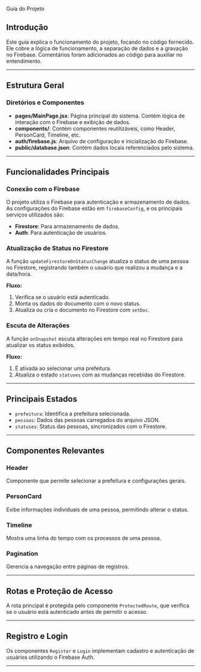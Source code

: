 
Guia do Projeto

## Introdução
Este guia explica o funcionamento do projeto, focando no código fornecido. Ele cobre a lógica de funcionamento, a separação de dados e a gravação no Firebase. Comentários foram adicionados ao código para auxiliar no entendimento.

---

## Estrutura Geral

### Diretórios e Componentes
- **pages/MainPage.jsx**: Página principal do sistema. Contém lógica de interação com o Firebase e exibição de dados.
- **components/**: Contém componentes reutilizáveis, como Header, PersonCard, Timeline, etc.
- **auth/firebase.js**: Arquivo de configuração e inicialização do Firebase.
- **public/database.json**: Contém dados locais referenciados pelo sistema.

---

## Funcionalidades Principais

### Conexão com o Firebase
O projeto utiliza o Firebase para autenticação e armazenamento de dados. As configurações do Firebase estão em `firebaseConfig`, e os principais serviços utilizados são:
- **Firestore**: Para armazenamento de dados.
- **Auth**: Para autenticação de usuários.

### Atualização de Status no Firestore
A função `updateFirestoreOnStatusChange` atualiza o status de uma pessoa no Firestore, registrando também o usuário que realizou a mudança e a data/hora.

**Fluxo:**
1. Verifica se o usuário está autenticado.
2. Monta os dados do documento com o novo status.
3. Atualiza ou cria o documento no Firestore com `setDoc`.

### Escuta de Alterações
A função `onSnapshot` escuta alterações em tempo real no Firestore para atualizar os status exibidos.

**Fluxo:**
1. É ativada ao selecionar uma prefeitura.
2. Atualiza o estado `statuses` com as mudanças recebidas do Firestore.

---

## Principais Estados
- `prefeitura`: Identifica a prefeitura selecionada.
- `pessoas`: Dados das pessoas carregados do arquivo JSON.
- `statuses`: Status das pessoas, sincronizados com o Firestore.

---

## Componentes Relevantes

### Header
Componente que permite selecionar a prefeitura e configurações gerais.

### PersonCard
Exibe informações individuais de uma pessoa, permitindo alterar o status.

### Timeline
Mostra uma linha do tempo com os processos de uma pessoa.

### Pagination
Gerencia a navegação entre páginas de registros.

---

## Rotas e Proteção de Acesso
A rota principal é protegida pelo componente `ProtectedRoute`, que verifica se o usuário está autenticado antes de permitir o acesso.

---

## Registro e Login
Os componentes `Register` e `Login` implementam cadastro e autenticação de usuários utilizando o Firebase Auth.

---
